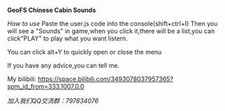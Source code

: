 **GeoFS Chinese Cabin Sounds**


*How to use*
Paste the user.js code into the console(shift+ctrl+I)
Then you will see a "Sounds" in game,when you click it,there will be a list,you can click"PLAY" to play what you want listern.


You can click alt+Y to quickly open or close the menu



If you have any advice,you can tell me.


My bilibili:  https://space.bilibili.com/3493078037957365?spm_id_from=333.1007.0.0



*加入我们QQ交流群：797834076*

